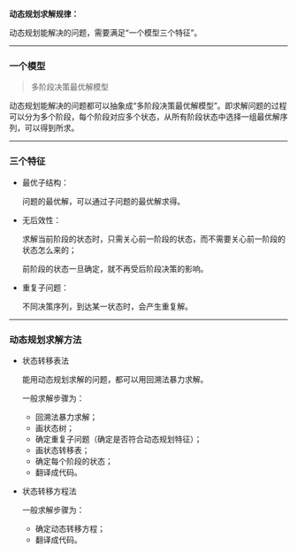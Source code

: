 **动态规划求解规律：**

动态规划能解决的问题，需要满足“一个模型三个特征”。

----

### 一个模型

> 多阶段决策最优解模型

动态规划能解决的问题都可以抽象成“多阶段决策最优解模型”。即求解问题的过程可以分为多个阶段，每个阶段对应多个状态，从所有阶段状态中选择一组最优解序列，可以得到所求。

----

### 三个特征

- 最优子结构：

  问题的最优解，可以通过子问题的最优解求得。

- 无后效性：

  求解当前阶段的状态时，只需关心前一阶段的状态，而不需要关心前一阶段的状态怎么来的；

  前阶段的状态一旦确定，就不再受后阶段决策的影响。

- 重复子问题：

  不同决策序列，到达某一状态时，会产生重复解。

----

### 动态规划求解方法

- 状态转移表法

  能用动态规划求解的问题，都可以用回溯法暴力求解。

  一般求解步骤为：

  - 回溯法暴力求解；
  - 画状态树；
  - 确定重复子问题（确定是否符合动态规划特征）；
  - 画状态转移表；
  - 确定每个阶段的状态；
  - 翻译成代码。

- 状态转移方程法

  一般求解步骤为：

  - 确定动态转移方程；
  - 翻译成代码。

  